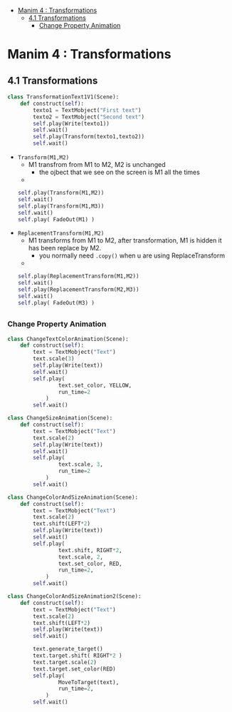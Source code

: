 [](...menustart)

- [Manim 4 : Transformations](#edc8203f2749087e0abd5ed52ef70450)
    - [4.1 Transformations](#812642eb847f98612b85d4b9a44d4067)
        - [Change Property Animation](#33bb4f9e468d8b4f7b031952f45ecbf1)

[](...menuend)


<h2 id="edc8203f2749087e0abd5ed52ef70450"></h2>

# Manim 4 : Transformations

<h2 id="812642eb847f98612b85d4b9a44d4067"></h2>

## 4.1 Transformations

```python
class TransformationText1V1(Scene):
    def construct(self):
        texto1 = TextMobject("First text")
        texto2 = TextMobject("Second text")
        self.play(Write(texto1))
        self.wait()
        self.play(Transform(texto1,texto2))
        self.wait()
```

- `Transform(M1,M2)`
    - M1 transfrom from M1 to M2, M2 is unchanged
        - the ojbect that we see on the screen is M1 all the times
    - 
    ```python
    self.play(Transform(M1,M2))
    self.wait()
    self.play(Transform(M1,M3))
    self.wait()
    self.play( FadeOut(M1) )
    ```
- `ReplacementTransform(M1,M2)`
    - M1 transforms from M1 to M2, after transformation, M1 is hidden it has been replace by M2. 
        - you normally need `.copy()` when u are using ReplaceTransform
    - 
    ```python
    self.play(ReplacementTransform(M1,M2))
    self.wait()
    self.play(ReplacementTransform(M2,M3))
    self.wait()
    self.play( FadeOut(M3) )
    ```


<h2 id="33bb4f9e468d8b4f7b031952f45ecbf1"></h2>

### Change Property Animation

```python
class ChangeTextColorAnimation(Scene):
    def construct(self):
        text = TextMobject("Text")
        text.scale(3)
        self.play(Write(text))
        self.wait()
        self.play(
                text.set_color, YELLOW,
                run_time=2
            )
        self.wait()

class ChangeSizeAnimation(Scene):
    def construct(self):
        text = TextMobject("Text")
        text.scale(2)
        self.play(Write(text))
        self.wait()
        self.play(
                text.scale, 3,
                run_time=2
            )
        self.wait()

class ChangeColorAndSizeAnimation(Scene):
    def construct(self):
        text = TextMobject("Text")
        text.scale(2)
        text.shift(LEFT*2)
        self.play(Write(text))
        self.wait()
        self.play(
                text.shift, RIGHT*2,
                text.scale, 2,
                text.set_color, RED,
                run_time=2,
            )
        self.wait()

class ChangeColorAndSizeAnimation2(Scene):
    def construct(self):
        text = TextMobject("Text")
        text.scale(2)
        text.shift(LEFT*2)
        self.play(Write(text))
        self.wait()

        text.generate_target()
        text.target.shift( RIGHT*2 )
        text.target.scale(2)
        text.target.set_color(RED)
        self.play(
                MoveToTarget(text),
                run_time=2,
            )
        self.wait()
```









